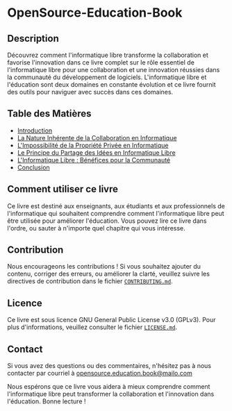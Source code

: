 # OpenSource-Education-Book

## Description
Découvrez comment l'informatique libre transforme la collaboration et favorise l'innovation dans ce livre complet sur le rôle essentiel de l'informatique libre pour une collaboration et une innovation réussies dans la communauté du développement de logiciels. L'informatique libre et l'éducation sont deux domaines en constante évolution et ce livre fournit des outils pour naviguer avec succès dans ces domaines.

## Table des Matières
- [Introduction](sections/introduction.tex)
- [La Nature Inhérente de la Collaboration en Informatique](sections/nature.tex)
- [L'Impossibilité de la Propriété Privée en Informatique](sections/propriete.tex)
- [Le Principe du Partage des Idées en Informatique Libre](sections/partage.tex)
- [L'Informatique Libre : Bénéfices pour la Communauté](sections/benefices.tex)
- [Conclusion](sections/conclusion.tex)

## Comment utiliser ce livre
Ce livre est destiné aux enseignants, aux étudiants et aux professionnels de l'informatique qui souhaitent comprendre comment l'informatique libre peut être utilisée pour améliorer l'éducation. Vous pouvez lire ce livre dans l'ordre, ou sauter à n'importe quel chapitre qui vous intéresse.

## Contribution
Nous encourageons les contributions ! Si vous souhaitez ajouter du contenu, corriger des erreurs, ou améliorer la clarté, veuillez suivre les directives de contribution dans le fichier [`CONTRIBUTING.md`](CONTRIBUTING.md).

## Licence
Ce livre est sous licence GNU General Public License v3.0 (GPLv3). Pour plus d'informations, veuillez consulter le fichier [`LICENSE.md`](LICENSE.md).

## Contact
Si vous avez des questions ou des commentaires, n'hésitez pas à nous contacter par courriel à opensource.education.book@mailo.com

Nous espérons que ce livre vous aidera à mieux comprendre comment l'informatique libre peut transformer la collaboration et l'innovation dans l'éducation. Bonne lecture !

